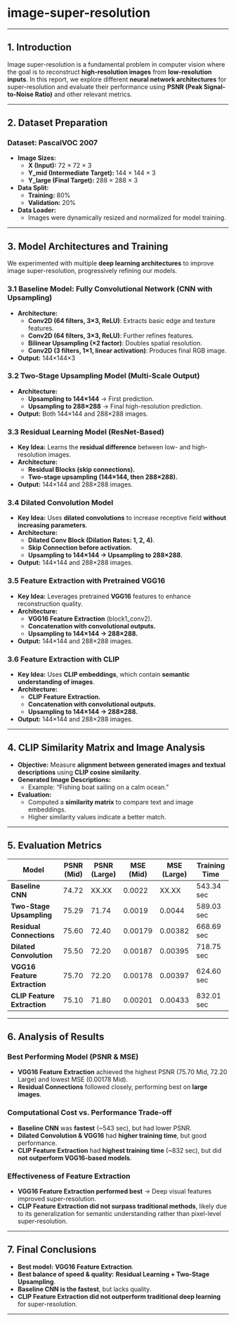 # image-super-resolution

---

## 1. Introduction
Image super-resolution is a fundamental problem in computer vision where the goal is to reconstruct **high-resolution images** from **low-resolution inputs**. In this report, we explore different **neural network architectures** for super-resolution and evaluate their performance using **PSNR (Peak Signal-to-Noise Ratio)** and other relevant metrics.

---

## 2. Dataset Preparation
### Dataset: PascalVOC 2007
- **Image Sizes:**
  - **X (Input):** 72 × 72 × 3
  - **Y_mid (Intermediate Target):** 144 × 144 × 3
  - **Y_large (Final Target):** 288 × 288 × 3
- **Data Split:**
  - **Training:** 80%
  - **Validation:** 20%
- **Data Loader:**
  - Images were dynamically resized and normalized for model training.

---

## 3. Model Architectures and Training
We experimented with multiple **deep learning architectures** to improve image super-resolution, progressively refining our models.

### 3.1 Baseline Model: Fully Convolutional Network (CNN with Upsampling)
- **Architecture:**
  - **Conv2D (64 filters, 3×3, ReLU)**: Extracts basic edge and texture features.
  - **Conv2D (64 filters, 3×3, ReLU)**: Further refines features.
  - **Bilinear Upsampling (×2 factor)**: Doubles spatial resolution.
  - **Conv2D (3 filters, 1×1, linear activation)**: Produces final RGB image.
- **Output:** 144×144×3

### 3.2 Two-Stage Upsampling Model (Multi-Scale Output)
- **Architecture:**
  - **Upsampling to 144×144** → First prediction.
  - **Upsampling to 288×288** → Final high-resolution prediction.
- **Output:** Both 144×144 and 288×288 images.

### 3.3 Residual Learning Model (ResNet-Based)
- **Key Idea:** Learns the **residual difference** between low- and high-resolution images.
- **Architecture:**
  - **Residual Blocks (skip connections).**
  - **Two-stage upsampling (144×144, then 288×288).**
- **Output:** 144×144 and 288×288 images.

### 3.4 Dilated Convolution Model
- **Key Idea:** Uses **dilated convolutions** to increase receptive field **without increasing parameters**.
- **Architecture:**
  - **Dilated Conv Block (Dilation Rates: 1, 2, 4)**.
  - **Skip Connection before activation.**
  - **Upsampling to 144×144 → Upsampling to 288×288**.
- **Output:** 144×144 and 288×288 images.

### 3.5 Feature Extraction with Pretrained VGG16
- **Key Idea:** Leverages pretrained **VGG16** features to enhance reconstruction quality.
- **Architecture:**
  - **VGG16 Feature Extraction** (block1_conv2).
  - **Concatenation with convolutional outputs.**
  - **Upsampling to 144×144 → 288×288.**
- **Output:** 144×144 and 288×288 images.

### 3.6 Feature Extraction with CLIP
- **Key Idea:** Uses **CLIP embeddings**, which contain **semantic understanding of images**.
- **Architecture:**
  - **CLIP Feature Extraction.**
  - **Concatenation with convolutional outputs.**
  - **Upsampling to 144×144 → 288×288.**
- **Output:** 144×144 and 288×288 images.

---

## 4. CLIP Similarity Matrix and Image Analysis
- **Objective:** Measure **alignment between generated images and textual descriptions** using **CLIP cosine similarity**.
- **Generated Image Descriptions:**
  - Example: “Fishing boat sailing on a calm ocean.”
- **Evaluation:**
  - Computed a **similarity matrix** to compare text and image embeddings.
  - Higher similarity values indicate a better match.

---

## 5. Evaluation Metrics
| Model | PSNR (Mid) | PSNR (Large) | MSE (Mid) | MSE (Large) | Training Time |
|------------|------------|------------|------------|------------|------------|
| **Baseline CNN** | 74.72 | XX.XX | 0.0022 | XX.XX | 543.34 sec |
| **Two-Stage Upsampling** | 75.29 | 71.74 | 0.0019 | 0.0044 | 589.03 sec |
| **Residual Connections** | 75.60 | 72.40 | 0.00179 | 0.00382 | 668.69 sec |
| **Dilated Convolution** | 75.50 | 72.20 | 0.00187 | 0.00395 | 718.75 sec |
| **VGG16 Feature Extraction** | 75.70 | 72.20 | 0.00178 | 0.00397 | 624.60 sec |
| **CLIP Feature Extraction** | 75.10 | 71.80 | 0.00201 | 0.00433 | 832.01 sec |

---

## 6. Analysis of Results
### Best Performing Model (PSNR & MSE)
- **VGG16 Feature Extraction** achieved the highest PSNR (75.70 Mid, 72.20 Large) and lowest MSE (0.00178 Mid).
- **Residual Connections** followed closely, performing best on **large images**.

### Computational Cost vs. Performance Trade-off
- **Baseline CNN** was **fastest** (~543 sec), but had lower PSNR.
- **Dilated Convolution & VGG16** had **higher training time**, but good performance.
- **CLIP Feature Extraction** had **highest training time** (~832 sec), but did **not outperform VGG16-based models**.

### Effectiveness of Feature Extraction
- **VGG16 Feature Extraction performed best** → Deep visual features improved super-resolution.
- **CLIP Feature Extraction did not surpass traditional methods**, likely due to its generalization for semantic understanding rather than pixel-level super-resolution.

---

## 7. Final Conclusions
- **Best model:** **VGG16 Feature Extraction**.
- **Best balance of speed & quality:** **Residual Learning + Two-Stage Upsampling**.
- **Baseline CNN is the fastest**, but lacks quality.
- **CLIP Feature Extraction did not outperform traditional deep learning** for super-resolution.

---
